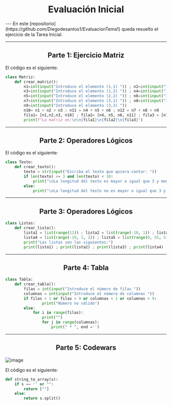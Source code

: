 <h1 align="center">Evaluación Inicial</h1>
---
En este [repositorio](https://github.com/Diegodesantos1/EvaluacionTema1) queda resuelto el ejercicio de la Tarea Inicial.

***

<h2 align="center">Parte 1: Ejercicio Matriz</h2>

El código es el siguiente:
```python
class Matriz:
    def crear_matriz():
        n1=int(input("Introduce el elemento (1,1) ")) ; n2=int(input("Introduce el elemento (1,2) "))
        n3=int(input("Introduce el elemento (1,3) ")) ; n4=int(input("Introduce el elemento (2,1) "))
        n5=int(input("Introduce el elemento (2,2) ")) ; n6=int(input("Introduce el elemento (2,3) "))
        n7=int(input("Introduce el elemento (3,1) ")) ; n8=int(input("Introduce el elemento (3,2) "))
        n9=int(input("Introduce el elemento (3,3) "))
        n10= n1 + n2 + n3 ; n11 = n4 + n5 + n6 ; n12 = n7 + n8 + n9
        fila1= [n1,n2,n3, n10] ; fila2= [n4, n5, n6, n11] ; fila3 = [n7,n8,n9, n11]
        print(f"La matriz es:\n\n{fila1}\n{fila2}\n{fila3}")
```

***

<h2 align="center">Parte 2: Operadores Lógicos</h2>

El código es el siguiente:
```python
class Texto:
    def crear_texto():
        texto = str(input("Escriba el texto que quiera contar: "))
        if len(texto) >= 3 and len(texto) < 10:
            print("\nLa longitud del texto es mayor o igual que 3 y menor que 10 \nTRUE")
        else:
            print("\nLa longitud del texto no es mayor o igual que 3 y menor que 10\nFALSE")
```

***

<h2 align="center">Parte 3: Operadores Lógicos</h2>

```python
class Listas:
    def crear_lista():
        lista1 = list(range(11)) ; lista2 = list(range(-10, 1)) ; lista3 = list(range(0, 22, 2))
        lista4 = list(range(-19, 1, 2)) ; lista5 = list(range(0, 55, 5))
        print("Las listas son las siguientes:")
        print(lista1) ; print(lista2) ; print(lista3) ; print(lista4) ; print(lista5)
```

***

<h2 align="center">Parte 4: Tabla</h2>

```python
class Tabla:
    def crear_tabla():
        filas = int(input("Introduce el número de filas "))
        columnas = int(input("Introduce el número de columnas "))
        if filas < 1 or filas > 9 or columnas < 1 or columnas > 9:
                print("Número no válido")
        else:
            for i in range(filas):
                print("")
                for j in range(columnas):
                    print(" * ", end ='')
```

***

<h2 align="center">Parte 5: Codewars</h2>

![image](https://user-images.githubusercontent.com/91721855/191952640-9c135519-1de9-4974-ab6a-c4cad2295c76.png)

El código es el siguiente:
```python
def string_to_array(s):
    if s == '' or "":
        return [""]
    else:
        return s.split()
```
